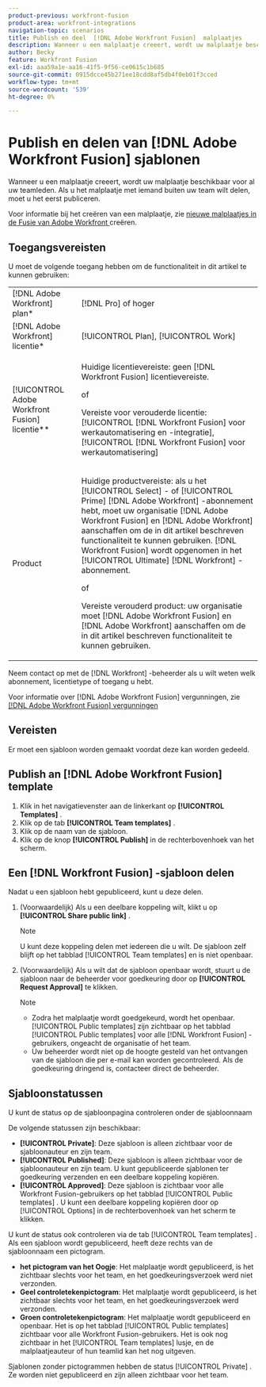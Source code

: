 ```yaml
---
product-previous: workfront-fusion
product-area: workfront-integrations
navigation-topic: scenarios
title: Publish en deel  [!DNL Adobe Workfront Fusion]  malplaatjes
description: Wanneer u een malplaatje creeert, wordt uw malplaatje beschikbaar voor al uw teamleden. Als u het malplaatje met iemand buiten uw team wilt delen, moet u het eerst publiceren.
author: Becky
feature: Workfront Fusion
exl-id: aaa59a1e-aa16-41f5-9f56-ce0615c1b685
source-git-commit: 0915dcce45b271ee18cdd8af5db4f0eb01f3cced
workflow-type: tm+mt
source-wordcount: '539'
ht-degree: 0%

---
```


# Publish en delen van [!DNL Adobe Workfront Fusion] sjablonen

Wanneer u een malplaatje creeert, wordt uw malplaatje beschikbaar voor al uw teamleden. Als u het malplaatje met iemand buiten uw team wilt delen, moet u het eerst publiceren.

Voor informatie bij het creëren van een malplaatje, zie [ nieuwe malplaatjes in de Fusie van Adobe Workfront ](../../../workfront-fusion/scenarios/templates/create-new-fusion-templates.md) creëren.

## Toegangsvereisten

U moet de volgende toegang hebben om de functionaliteit in dit artikel te kunnen gebruiken:

<table style="table-layout:auto"> 
 <col> 
 <col> 
 <tbody> 
  <tr> 
    <td role="rowheader">[!DNL Adobe Workfront] plan*</td> 
   <td> <p>[!DNL Pro] of hoger</p> </td> 
  </tr> 
  <tr data-mc-conditions=""> 
   <td role="rowheader">[!DNL Adobe Workfront] licentie*</td> 
   <td> <p>[!UICONTROL Plan], [!UICONTROL Work]</p> </td> 
  </tr> 
  <tr> 
   <td role="rowheader">[!UICONTROL Adobe Workfront Fusion] licentie**</td> 
  <td>
   <p>Huidige licentievereiste: geen [!DNL Workfront Fusion] licentievereiste.</p>
   <p>of</p>
   <p>Vereiste voor verouderde licentie: [!UICONTROL [!DNL Workfront Fusion] voor werkautomatisering en -integratie], [!UICONTROL [!DNL Workfront Fusion] voor werkautomatisering]</p>
   </td>    </tr> 
  </tr> 
  <tr> 
   <td role="rowheader">Product</td> 
   <td>
   <p>Huidige productvereiste: als u het [!UICONTROL Select] - of [!UICONTROL Prime] [!DNL Adobe Workfront] -abonnement hebt, moet uw organisatie [!DNL Adobe Workfront Fusion] en [!DNL Adobe Workfront] aanschaffen om de in dit artikel beschreven functionaliteit te kunnen gebruiken. [!DNL Workfront Fusion] wordt opgenomen in het [!UICONTROL Ultimate] [!DNL Workfront] -abonnement.</p>
   <p>of</p>
   <p>Vereiste verouderd product: uw organisatie moet [!DNL Adobe Workfront Fusion] en [!DNL Adobe Workfront] aanschaffen om de in dit artikel beschreven functionaliteit te kunnen gebruiken.</p>
   </td> 
  </tr> 
 </tbody> 
</table>

Neem contact op met de [!DNL Workfront] -beheerder als u wilt weten welk abonnement, licentietype of toegang u hebt.

Voor informatie over [!DNL Adobe Workfront Fusion] vergunningen, zie [[!DNL Adobe Workfront Fusion]  vergunningen ](../../../workfront-fusion/get-started/license-automation-vs-integration.md)

## Vereisten

Er moet een sjabloon worden gemaakt voordat deze kan worden gedeeld.

## Publish an [!DNL Adobe Workfront Fusion] template

1. Klik in het navigatievenster aan de linkerkant op **[!UICONTROL Templates]** .
1. Klik op de tab **[!UICONTROL Team templates]** .
1. Klik op de naam van de sjabloon.
1. Klik op de knop **[!UICONTROL Publish]** in de rechterbovenhoek van het scherm.

## Een [!DNL Workfront Fusion] -sjabloon delen

Nadat u een sjabloon hebt gepubliceerd, kunt u deze delen.

1. (Voorwaardelijk) Als u een deelbare koppeling wilt, klikt u op **[!UICONTROL Share public link]** .

   >[!NOTE]
   >
   >U kunt deze koppeling delen met iedereen die u wilt. De sjabloon zelf blijft op het tabblad [!UICONTROL Team templates] en is niet openbaar.

1. (Voorwaardelijk) Als u wilt dat de sjabloon openbaar wordt, stuurt u de sjabloon naar de beheerder voor goedkeuring door op **[!UICONTROL Request Approval]** te klikken.

   >[!NOTE]
   >
   >* Zodra het malplaatje wordt goedgekeurd, wordt het openbaar. [!UICONTROL Public templates] zijn zichtbaar op het tabblad [!UICONTROL Public templates] voor alle [!DNL Workfront Fusion] -gebruikers, ongeacht de organisatie of het team.
   >* Uw beheerder wordt niet op de hoogte gesteld van het ontvangen van de sjabloon die per e-mail kan worden gecontroleerd. Als de goedkeuring dringend is, contacteer direct de beheerder.


## Sjabloonstatussen

U kunt de status op de sjabloonpagina controleren onder de sjabloonnaam

De volgende statussen zijn beschikbaar:

* **[!UICONTROL Private]**: Deze sjabloon is alleen zichtbaar voor de sjabloonauteur en zijn team.
* **[!UICONTROL Published]**: Deze sjabloon is alleen zichtbaar voor de sjabloonauteur en zijn team. U kunt gepubliceerde sjablonen ter goedkeuring verzenden en een deelbare koppeling kopiëren.
* **[!UICONTROL Approved]**: Deze sjabloon is zichtbaar voor alle Workfront Fusion-gebruikers op het tabblad [!UICONTROL Public templates] . U kunt een deelbare koppeling kopiëren door op [!UICONTROL Options] in de rechterbovenhoek van het scherm te klikken.

U kunt de status ook controleren via de tab [!UICONTROL Team templates] . Als een sjabloon wordt gepubliceerd, heeft deze rechts van de sjabloonnaam een pictogram.

* **het pictogram van het Oogje**: Het malplaatje wordt gepubliceerd, is het zichtbaar slechts voor het team, en het goedkeuringsverzoek werd niet verzonden.
* **Geel controletekenpictogram**: Het malplaatje wordt gepubliceerd, is het zichtbaar slechts voor het team, en het goedkeuringsverzoek werd verzonden.
* **Groen controletekenpictogram**: Het malplaatje wordt gepubliceerd en openbaar. Het is op het tabblad [!UICONTROL Public templates] zichtbaar voor alle Workfront Fusion-gebruikers. Het is ook nog zichtbaar in het [!UICONTROL Team templates] lusje, en de malplaatjeauteur of hun teamlid kan het nog uitgeven.

Sjablonen zonder pictogrammen hebben de status [!UICONTROL Private] . Ze worden niet gepubliceerd en zijn alleen zichtbaar voor het team.
